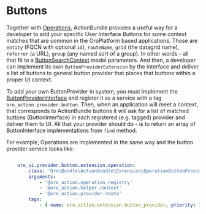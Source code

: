 Buttons
=======

Together with [Operations](./operations.md), ActionBundle provides a useful way for a developer to add your specific
 User Interface Buttons for some context matches that are common in the OroPlatform based applications.
Those are `entity` (FQCN with optional `id`), `routeName`, `grid` (the datagrid name), `referrer` (a URL), `group` (any named sort of a group).
 In other words - all that fit to a [ButtonSearchContext](../../Extension/ButtonSearchContext.php) model parameters.
And then, a developer can implement its own `ButtonProviderExtension` by the interface and deliver a list of buttons
 to general button provider that places that buttons within a proper UI context.

To add your own ButtonProvider in system, you must implement the [ButtonProviderInterface](../../Model/ButtonProviderInterface.php) 
and register it as a service with a tag `oro_action.provider.button`. 
Then, when an application will meet a context, that corresponds to ActionBundle buttons it will ask for a list of matched buttons (ButtonInterface) in each registered (e.g. tagged) provider and deliver them to UI.
All that your provider should do - is to return an array of ButtonInterface implementations from `find` method.

For example, Operations are implemented in the same way and the button provider service looks like:
```YAML

    oro_ui.provider.button.extension.operation:
        class: 'Oro\Bundle\ActionBundle\Extension\OperationButtonProviderExtension'
        arguments:
            - '@oro_action.operation_registry'
            - '@oro_action.helper.context'
            - '@oro_action.provider.route'
        tags:
            - { name: oro.action.extension.button_provider, priority: 100 }

```
